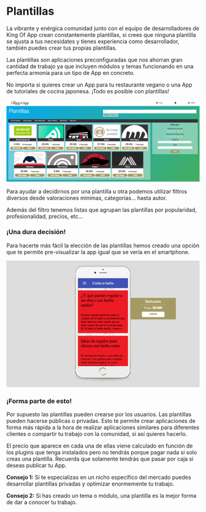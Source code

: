 # Plantillas

La vibrante y enérgica comunidad junto con el equipo de desarrolladores de King Of App crean constantemente plantillas, si crees que ninguna plantilla se ajusta a tus necesidates y tienes experiencia como desarrollador, también puedes crear tus propias plantillas.

Las plantillas son aplicaciones preconfiguradas que nos ahorran gran cantidad de trabajo ya que incluyen módulos y temas funcionando en una perfecta armonía para un tipo de App en concreto.

No importa si quieres crear un App para tu restaurante vegano o una App de tutoriales de cocina japonesa. ¡Todo es posible con plantillas!


![templates_1](../../screenshots/templates_1.png)


Para ayudar a decidirnos por una plantilla u otra podemos utilizar filtros diversos desde valoraciones mínimas, categorías... hasta autor.

Además del filtro tenemos listas que agrupan las plantillas por popularidad, profesionalidad, precios, etc...


### ¡Una dura decisión!

Para hacerte más fácil la elección de las plantillas hemos creado una opción que te permite pre-visualizar la app igual que se vería en el smartphone.

![templates_2](../../screenshots/templates_2.png)


### ¡Forma parte de esto!

Por supuesto las plantillas pueden crearse por los usuarios. Las plantillas pueden hacerse públicas o privadas. Esto te permite crear aplicaciones de forma más rápida a la hora de realizar aplicaciones similares para diferentes clientes o compartir tu trabajo con la comunidad, si así quieres hacerlo.

El precio que aparece en cada una de ellas viene calculado en función de los plugins que tenga instalados pero no tendrás porque pagar nada si solo creas una plantilla. Recuerda que solamente tendrás que pasar por caja si deseas publicar tu App.

**Consejo 1:** Si te especializas en un nicho específico del mercado puedes desarrollar plantillas privadas y optimizar enormemente tu trabajo.

**Consejo 2:** Si has creado un tema o módulo, una plantilla es la mejor forma de dar a conocer tu trabajo.
